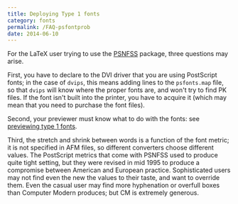 ```yaml
---
title: Deploying Type 1 fonts
category: fonts
permalink: /FAQ-psfontprob
date: 2014-06-10
---
```


For the LaTeX user trying to use the
[PSNFSS](FAQ-usepsfont) package, three questions may arise.

First, you have to declare to the DVI driver that you are using
PostScript fonts; in the case of `dvips`, this means adding
lines to the `psfonts.map` file, so that `dvips` will know
where the proper fonts are, and won't try to find PK 
files.  If the font isn't built into the printer, you have to acquire
it (which may mean that you need to purchase the font files).

Second, your previewer must know what to do with the fonts: see
[previewing type 1 fonts](FAQ-PSpreview).

Third, the stretch and shrink between words is a function of the
font metric; it is not specified in AFM files, so different converters
choose different values. The PostScript metrics that come with PSNFSS 
used to produce quite tight setting, but they were revised in mid 1995
to produce a compromise between American and European practice. 
Sophisticated users may not find even the new the values to their taste, and
want to override them. Even the casual user may find  more
hyphenation or overfull boxes than Computer Modern produces; but CM
is extremely generous. 

